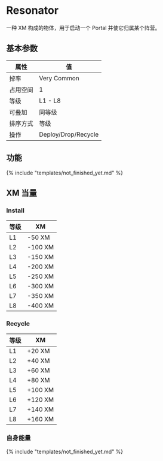 # Resonator

一种 XM 构成的物体，用于启动一个 Portal 并使它归属某个阵营。

## 基本参数

| 属性 | 值 |
|-|-|
| 掉率 | Very Common |
| 占用空间 | 1 |
| 等级 | L1 - L8 |
| 可叠加 | 同等级 |
| 排序方式 | 等级 |
| 操作 | Deploy/Drop/Recycle |

## 功能

{% include "templates/not_finished_yet.md" %}

## XM 当量

### Install

| 等级 | XM |
|-|-|
| L1 | -50 XM |
| L2 | -100 XM |
| L3 | -150 XM |
| L4 | -200 XM |
| L5 | -250 XM |
| L6 | -300 XM |
| L7 | -350 XM |
| L8 | -400 XM |

### Recycle

| 等级 | XM |
|-|-|
| L1 | +20 XM |
| L2 | +40 XM |
| L3 | +60 XM |
| L4 | +80 XM |
| L5 | +100 XM |
| L6 | +120 XM |
| L7 | +140 XM |
| L8 | +160 XM |

### 自身能量

{% include "templates/not_finished_yet.md" %}
